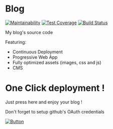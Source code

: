 # Blog
[![Maintainability](https://api.codeclimate.com/v1/badges/de96f52fc4c398710a1a/maintainability)](https://codeclimate.com/github/Kakise/Blog/maintainability) [![Test Coverage](https://api.codeclimate.com/v1/badges/de96f52fc4c398710a1a/test_coverage)](https://codeclimate.com/github/Kakise/Blog/test_coverage) [![Build Status](https://travis-ci.org/Kakise/Blog.svg?branch=master)](https://travis-ci.org/Kakise/Blog)

My blog's source code

Featuring:
  - Continuous Deployment
  - Progressive Web App
  - Fully optimized assets (images, css and js)
  - CMS

# One Click deployment !

Just press here and enjoy your blog !

Don't forget to setup github's OAuth credentials

[![Button](https://www.netlify.com/img/deploy/button.svg)](https://app.netlify.com/start/deploy?repository=https://github.com/Kakise/Blog)
